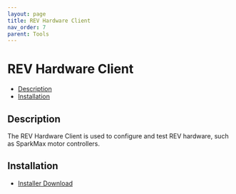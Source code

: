 ```yaml
---
layout: page
title: REV Hardware Client
nav_order: 7
parent: Tools
---
```


# REV Hardware Client

* [Description](#description)
* [Installation](#installation)

## Description

The REV Hardware Client is used to configure and test REV hardware, such as SparkMax motor controllers.

## Installation

* [Installer Download](https://docs.revrobotics.com/rev-hardware-client/)

